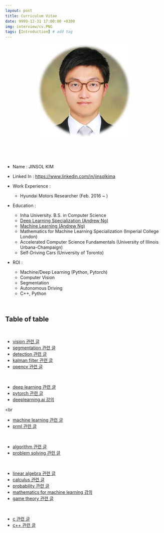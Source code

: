 ```yaml
---
layout: post
title: Curriculum Vitae
date: 9999-12-31 17:00:00 +0300
img: interview/cv.PNG
tags: [Introduction] # add tag
---
```


<center> <img src="../assets/img/My/kjs.jpg" alt="Drawing"  style="width: 300px;"/> </center>

<br><br><br>

+ Name : JINSOL KIM
+ Linked In : https://www.linkedin.com/in/jinsolkima
+ Work Experience : 
    - Hyundai Motors Researcher (Feb. 2016 ~ )
    
+ Education :
    + Inha University. B.S. in Computer Science
    + [Deep Learning Specialization (Andrew Ng)](https://www.coursera.org/account/accomplishments/specialization/certificate/7Y5SFDG3F85E)
    + [Machine Learning (Andrew Ng)](https://www.coursera.org/account/accomplishments/certificate/DT55J2YVFRJL)
    + Mathematics for Machine Learning Specialization (Imperial College London)
    + Accelerated Computer Science Fundamentals (University of Illinois Urbana-Champaign)
    + Self-Driving Cars (University of Toronto)
                 
+ ROI :
    - Machine/Deep Learning (Python, Pytorch)      
    - Computer Vision
    - Segmentation
    - Autonomous Driving
    - C++, Python

<br>

## Table of table

<br>

- [vision 관련 글](https://gaussian37.github.io/vision-concept-vision-table/)
- [segmentation 관련 글](https://gaussian37.github.io/vision-segmentation-segmentation-table/)
- [detection 관련 글](https://gaussian37.github.io/vision-detection-detection-table/)
- [kalman filter 관련 글](https://gaussian37.github.io/vision-kalmanfilter-kalmanfilter-table/)
- [opencv 관련 글](https://gaussian37.github.io/vision-opencv-opencv-table/)

<br>

- [deep learning 관련 글](https://gaussian37.github.io/dl-concept-deep-learning-table/)
- [pytorch 관련 글](https://gaussian37.github.io/dl-pytorch-pytorch-table/)
- [deeplearning.ai 강의](https://gaussian37.github.io/dl-dlai-deeplearning_ai_table/)

<br

- [machine learning 관련 글](https://gaussian37.github.io/ml-concept-machine-learning-table/)
- [prml 관련 글](https://gaussian37.github.io/ml-prml-prml-table/)

<br>

- [algorithm 관련 글](https://gaussian37.github.io/math-concept-algorithm-table/)
- [problem solving 관련 글](https://gaussian37.github.io/math-ps-ps-table/)

<br>

- [linear algebra 관련 글](https://gaussian37.github.io/math-la-linear-algebra-table/)
- [calculus 관련 글](https://gaussian37.github.io/math-calculus-calculus-Table/)
- [probability 관련 글](https://gaussian37.github.io/math-pb-probability-table/)
- [mathematics for machine learning 강의](https://gaussian37.github.io/math-mfml-mfml_table/)
- [game theory 관련 글](https://gaussian37.github.io/math-game-game-theory-table/)

<br>

- [c 관련 글](https://gaussian37.github.io/c-concept-c-table/)
- [c++ 관련 글](https://gaussian37.github.io/cpp-concept-cpp-table/)
